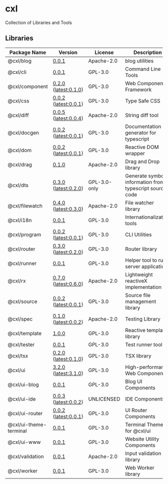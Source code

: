 # cxl

Collection of Libraries and Tools

## Libraries

| Package Name   | Version | License | Description                          | Links                                          |
| -------------- | ------- | ------- | ------------------------------------ | ---------------------------------------------- |
| @cxl/blog            | [0.0.1](https://npmjs.com/package/@cxl/blog/v/0.0.1) | Apache-2.0 | blog utilities | [Docs](https://cxlio.github.io/cxl/blog/0.0.1) |
| @cxl/cli             | [0.0.1](https://npmjs.com/package/@cxl/cli/v/0.0.1) | GPL-3.0    | Command Line Tools | [Docs](https://cxlio.github.io/cxl/cli/0.0.1) |
| @cxl/component       | [0.2.0](https://npmjs.com/package/@cxl/component/v/0.2.0) ([latest:0.1.0](https://npmjs.com/package/@cxl/component/v/0.1.0)) | GPL-3.0    | Web Component Framework | [Docs](https://cxlio.github.io/cxl/component/0.2.0) |
| @cxl/css             | [0.0.2](https://npmjs.com/package/@cxl/css/v/0.0.2) ([latest:0.0.1](https://npmjs.com/package/@cxl/css/v/0.0.1)) | GPL-3.0    | Type Safe CSS | [Docs](https://cxlio.github.io/cxl/css/0.0.2) |
| @cxl/diff            | [0.0.5](https://npmjs.com/package/@cxl/diff/v/0.0.5) ([latest:0.0.4](https://npmjs.com/package/@cxl/diff/v/0.0.4)) | Apache-2.0 | String diff tool | [Docs](https://cxlio.github.io/cxl/diff/0.0.5) |
| @cxl/docgen          | [0.0.2](https://npmjs.com/package/@cxl/docgen/v/0.0.2) ([latest:0.0.1](https://npmjs.com/package/@cxl/docgen/v/0.0.1)) | GPL-3.0    | Documentation generator for typescript | [Docs](https://cxlio.github.io/cxl/docgen/0.0.2) |
| @cxl/dom             | [0.0.2](https://npmjs.com/package/@cxl/dom/v/0.0.2) ([latest:0.0.1](https://npmjs.com/package/@cxl/dom/v/0.0.1)) | GPL-3.0    | Reactive DOM wrapper | [Docs](https://cxlio.github.io/cxl/dom/0.0.2) |
| @cxl/drag            | [0.1.0](https://npmjs.com/package/@cxl/drag/v/0.1.0) | Apache-2.0 | Drag and Drop library | [Docs](https://cxlio.github.io/cxl/drag/0.1.0) |
| @cxl/dts             | [0.3.0](https://npmjs.com/package/@cxl/dts/v/0.3.0) ([latest:0.2.0](https://npmjs.com/package/@cxl/dts/v/0.2.0)) | GPL-3.0-only | Generate symbol information from typescript source code | [Docs](https://cxlio.github.io/cxl/dts/0.3.0) |
| @cxl/filewatch       | [0.4.0](https://npmjs.com/package/@cxl/filewatch/v/0.4.0) ([latest:0.3.0](https://npmjs.com/package/@cxl/filewatch/v/0.3.0)) | Apache-2.0 | File watcher library | [Docs](https://cxlio.github.io/cxl/filewatch/0.4.0) |
| @cxl/i18n            | [0.0.1](https://npmjs.com/package/@cxl/i18n/v/0.0.1) | GPL-3.0    | Internationalization tools | [Docs](https://cxlio.github.io/cxl/i18n/0.0.1) |
| @cxl/program         | [0.0.2](https://npmjs.com/package/@cxl/program/v/0.0.2) ([latest:0.0.1](https://npmjs.com/package/@cxl/program/v/0.0.1)) | GPL-3.0    | CLI Utilities | [Docs](https://cxlio.github.io/cxl/program/0.0.2) |
| @cxl/router          | [0.3.0](https://npmjs.com/package/@cxl/router/v/0.3.0) ([latest:0.2.0](https://npmjs.com/package/@cxl/router/v/0.2.0)) | GPL-3.0    | Router library | [Docs](https://cxlio.github.io/cxl/router/0.3.0) |
| @cxl/runner          | [0.0.1](https://npmjs.com/package/@cxl/runner/v/0.0.1) | GPL-3.0    | Helper tool to run server applications | [Docs](https://cxlio.github.io/cxl/runner/0.0.1) |
| @cxl/rx              | [0.7.0](https://npmjs.com/package/@cxl/rx/v/0.7.0) ([latest:0.6.0](https://npmjs.com/package/@cxl/rx/v/0.6.0)) | Apache-2.0 | Lightweight reactiveX implementation | [Docs](https://cxlio.github.io/cxl/rx/0.7.0) |
| @cxl/source          | [0.0.2](https://npmjs.com/package/@cxl/source/v/0.0.2) ([latest:0.0.1](https://npmjs.com/package/@cxl/source/v/0.0.1)) | GPL-3.0    | Source file management library | [Docs](https://cxlio.github.io/cxl/source/0.0.2) |
| @cxl/spec            | [0.1.0](https://npmjs.com/package/@cxl/spec/v/0.1.0) ([latest:0.0.2](https://npmjs.com/package/@cxl/spec/v/0.0.2)) | Apache-2.0 | Testing Library | [Docs](https://cxlio.github.io/cxl/spec/0.1.0) |
| @cxl/template        | [1.0.0](https://npmjs.com/package/@cxl/template/v/1.0.0) | GPL-3.0    | Reactive template library | [Docs](https://cxlio.github.io/cxl/template/1.0.0) |
| @cxl/tester          | [0.0.1](https://npmjs.com/package/@cxl/tester/v/0.0.1) | GPL-3.0    | Test runner tool | [Docs](https://cxlio.github.io/cxl/tester/0.0.1) |
| @cxl/tsx             | [0.2.0](https://npmjs.com/package/@cxl/tsx/v/0.2.0) ([latest:0.1.0](https://npmjs.com/package/@cxl/tsx/v/0.1.0)) | GPL-3.0    | TSX library | [Docs](https://cxlio.github.io/cxl/tsx/0.2.0) |
| @cxl/ui              | [3.2.0](https://npmjs.com/package/@cxl/ui/v/3.2.0) ([latest:3.1.0](https://npmjs.com/package/@cxl/ui/v/3.1.0)) | GPL-3.0    | High-performance Web Components | [Docs](https://cxlio.github.io/cxl/ui/3.2.0) |
| @cxl/ui-blog         | [0.0.1](https://npmjs.com/package/@cxl/ui-blog/v/0.0.1) | GPL-3.0    | Blog UI Components | [Docs](https://cxlio.github.io/cxl/ui-blog/0.0.1) |
| @cxl/ui-ide          | [0.0.3](https://npmjs.com/package/@cxl/ui-ide/v/0.0.3) ([latest:0.0.2](https://npmjs.com/package/@cxl/ui-ide/v/0.0.2)) | UNLICENSED | IDE Components | [Docs](https://cxlio.github.io/cxl/ui-ide/0.0.3) |
| @cxl/ui-router       | [0.0.2](https://npmjs.com/package/@cxl/ui-router/v/0.0.2) ([latest:0.0.1](https://npmjs.com/package/@cxl/ui-router/v/0.0.1)) | GPL-3.0    | UI Router Components | [Docs](https://cxlio.github.io/cxl/ui-router/0.0.2) |
| @cxl/ui-theme-terminal | [0.0.1](https://npmjs.com/package/@cxl/ui-theme-terminal/v/0.0.1) | GPL-3.0    | Terminal Theme for @cxl/ui | [Docs](https://cxlio.github.io/cxl/ui-theme-terminal/0.0.1) |
| @cxl/ui-www          | [0.0.1](https://npmjs.com/package/@cxl/ui-www/v/0.0.1) | GPL-3.0    | Website Utility Components | [Docs](https://cxlio.github.io/cxl/ui-www/0.0.1) |
| @cxl/validation      | [0.0.1](https://npmjs.com/package/@cxl/validation/v/0.0.1) | Apache-2.0 | Input validation library | [Docs](https://cxlio.github.io/cxl/validation/0.0.1) |
| @cxl/worker          | [0.0.1](https://npmjs.com/package/@cxl/worker/v/0.0.1) | GPL-3.0    | Web Worker library | [Docs](https://cxlio.github.io/cxl/worker/0.0.1) |

